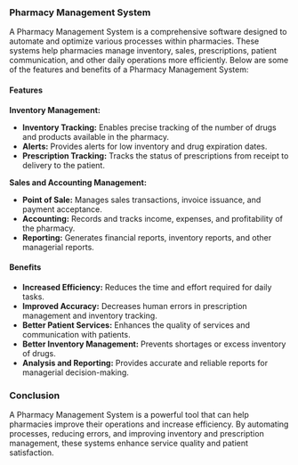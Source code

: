 ### Pharmacy Management System

A Pharmacy Management System is a comprehensive software designed to automate and optimize various processes within pharmacies. These systems help pharmacies manage inventory, sales, prescriptions, patient communication, and other daily operations more efficiently. Below are some of the features and benefits of a Pharmacy Management System:

#### Features

**Inventory Management:**

- **Inventory Tracking:** Enables precise tracking of the number of drugs and products available in the pharmacy.
- **Alerts:** Provides alerts for low inventory and drug expiration dates.
- **Prescription Tracking:** Tracks the status of prescriptions from receipt to delivery to the patient.

**Sales and Accounting Management:**

- **Point of Sale:** Manages sales transactions, invoice issuance, and payment acceptance.
- **Accounting:** Records and tracks income, expenses, and profitability of the pharmacy.
- **Reporting:** Generates financial reports, inventory reports, and other managerial reports.

#### Benefits

- **Increased Efficiency:** Reduces the time and effort required for daily tasks.
- **Improved Accuracy:** Decreases human errors in prescription management and inventory tracking.
- **Better Patient Services:** Enhances the quality of services and communication with patients.
- **Better Inventory Management:** Prevents shortages or excess inventory of drugs.
- **Analysis and Reporting:** Provides accurate and reliable reports for managerial decision-making.

### Conclusion

A Pharmacy Management System is a powerful tool that can help pharmacies improve their operations and increase efficiency. By automating processes, reducing errors, and improving inventory and prescription management, these systems enhance service quality and patient satisfaction.
